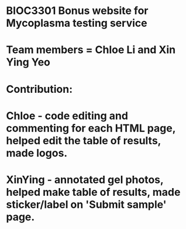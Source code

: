 # BIOC3301 Bonus website for Mycoplasma testing service
# Team members = Chloe Li and Xin Ying Yeo
# Contribution: 
# Chloe - code editing and commenting for each HTML page, helped edit the table of results, made logos.
# XinYing - annotated gel photos, helped make table of results, made sticker/label on 'Submit sample' page. 
